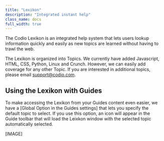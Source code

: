 ```yaml
---
title: "Lexikon"
description: "Integrated instant help"
class_name: docs
full_width: true
---
```


The Codio Lexikon is an integrated help system that lets users lookup information quickly and easily as new topics are learned without having to trawl the web.

The Lexikon is organized into Topics. We currently have added Javascript, HTML, CSS, Python, Linux and Crunch. However, we can easily add coverage for any other Topic. If you are interested in additional topics, please email support@codio.com.

## Using the Lexikon with Guides
To make accessing the Lexikon from your Guides content even easier, we have a [Global Option in the Guides settings] that lets you specify the default topic to select. If you use this option, an icon will appear in the Guide toolbar that will load the Leixkon window with the selected topic automatically selected.

[IMAGE]


